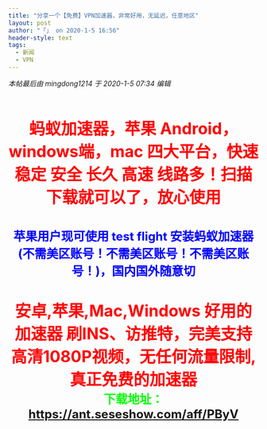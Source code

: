 ```yaml
---
title: "分享一个【免费】VPN加速器，非常好用，无延迟，任意地区"
layout: post
author: "「」 on 2020-1-5 16:56"
header-style: text
tags:
  - 新闻
  - VPN
---
```


<head></head>
<body>
 <i class="pstatus"> 本帖最后由 mingdong1214 于 2020-1-5 07:34 编辑 </i>
 <br> 
 <br> 
 <div align="center"> 
  <font size="6"><br> <font color="#ff0000"><strong>蚂蚁加速器，苹果 Android，windows端，mac 四大平台，快速 稳定 安全 长久 高速 线路多！扫描下载就可以了，放心使用</strong></font></font> 
 </div> 
 <div align="center"> 
  <font size="6"><strong><font color="#ff0000"><br> </font></strong></font> 
 </div> 
 <div align="center"> 
  <font size="5"><font color="#0000ff"><strong>苹果用户现可使用 test flight 安装蚂蚁加速器(不需美区账号！不需美区账号！不需美区账号！)，国内国外随意切</strong></font></font> 
 </div> 
 <div align="center"> 
  <font size="6"><strong><font color="#ff0000"><br> </font></strong></font> 
 </div> 
 <div align="center"> 
  <font size="6"><font color="#ff0000"><strong>安卓,苹果,Mac,Windows 好用的加速器 刷INS、访推特，完美支持高清1080P视频，无任何流量限制,真正免费的加速器 </strong></font></font> 
 </div> 
 <div align="center"> 
  <font size="5"><font color="#00ff00"><strong>下载地址： <a href="https://ant.seseshow.com/aff/PByV" target="_blank">https://ant.seseshow.com/aff/PByV</a></strong></font></font> 
  <br> 
 </div> 
 <div align="center"> 
  <font size="5"><font color="#00ff00"><br> </font></font> 
 </div> 
 <div align="center"> 
  <font size="5"><font color="#00ff00"><br> </font></font> 
 </div>
 <br>
</body>


